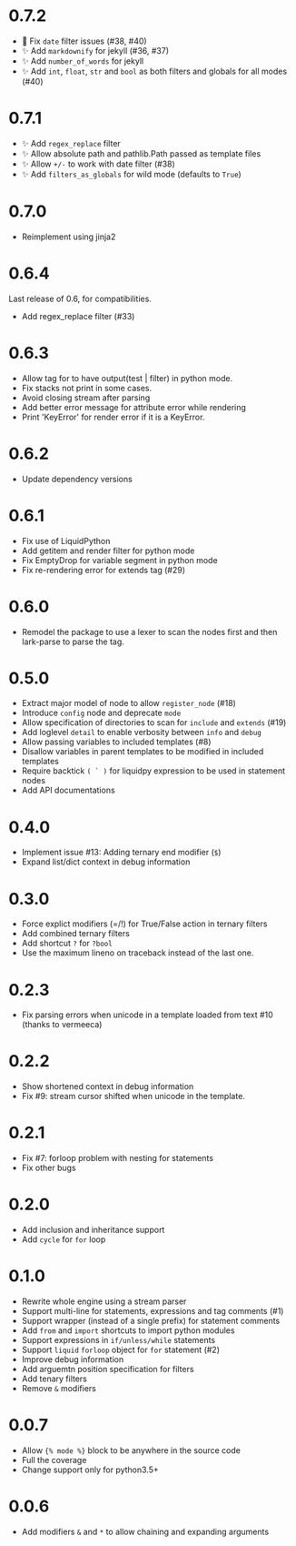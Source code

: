 # 0.7.2

- 🐛 Fix `date` filter issues (#38, #40)
- ✨ Add `markdownify` for jekyll (#36, #37)
- ✨ Add `number_of_words` for jekyll
- ✨ Add `int`, `float`, `str` and `bool` as both filters and globals for all modes (#40)


# 0.7.1

- ✨ Add `regex_replace` filter
- ✨ Allow absolute path and pathlib.Path passed as template files
- ✨ Allow `+/-` to work with date filter (#38)
- ✨ Add `filters_as_globals` for wild mode (defaults to `True`)

# 0.7.0

- Reimplement using jinja2

# 0.6.4

Last release of 0.6, for compatibilities.

- Add regex_replace filter (#33)

# 0.6.3

- Allow tag for to have output(test | filter) in python mode.
- Fix stacks not print in some cases.
- Avoid closing stream after parsing
- Add better error message for attribute error while rendering
- Print 'KeyError' for render error if it is a KeyError.

# 0.6.2

- Update dependency versions

# 0.6.1

- Fix use of LiquidPython
- Add getitem and render filter for python mode
- Fix EmptyDrop for variable segment in python mode
- Fix re-rendering error for extends tag (#29)

# 0.6.0

- Remodel the package to use a lexer to scan the nodes first and then lark-parse to parse the tag.

# 0.5.0

- Extract major model of node to allow `register_node` (#18)
- Introduce `config` node and deprecate `mode`
- Allow specification of directories to scan for `include` and `extends` (#19)
- Add loglevel `detail` to enable verbosity between `info` and `debug`
- Allow passing variables to included templates (#8)
- Disallow variables in parent templates to be modified in included templates
- Require backtick ``( ` )`` for liquidpy expression to be used in statement nodes
- Add API documentations

# 0.4.0

- Implement issue #13: Adding ternary end modifier (`$`)
- Expand list/dict context in debug information

# 0.3.0

- Force explict modifiers (=/!) for True/False action in ternary filters
- Add combined ternary filters
- Add shortcut `?` for `?bool`
- Use the maximum lineno on traceback instead of the last one.

# 0.2.3

- Fix parsing errors when unicode in a template loaded from text #10 (thanks to vermeeca)

# 0.2.2

- Show shortened context in debug information
- Fix #9: stream cursor shifted when unicode in the template.

# 0.2.1

- Fix #7: forloop problem with nesting for statements
- Fix other bugs

# 0.2.0

- Add inclusion and inheritance support
- Add `cycle` for `for` loop

# 0.1.0

- Rewrite whole engine using a stream parser
- Support multi-line for statements, expressions and tag comments (#1)
- Support wrapper (instead of a single prefix) for statement comments
- Add `from` and `import` shortcuts to import python modules
- Support expressions in `if/unless/while` statements
- Support `liquid` `forloop` object for `for` statement (#2)
- Improve debug information
- Add arguemtn position specification for filters
- Add tenary filters
- Remove `&` modifiers

# 0.0.7

- Allow `{% mode %}` block to be anywhere in the source code
- Full the coverage
- Change support only for python3.5+

# 0.0.6

- Add modifiers `&` and `*` to allow chaining and expanding arguments
